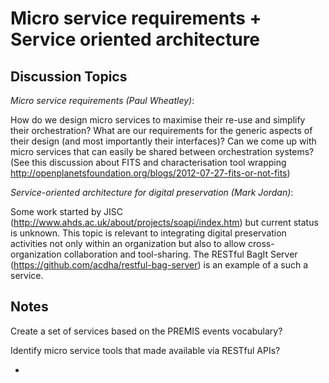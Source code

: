 Micro service requirements + Service oriented architecture
===

Discussion Topics
---

*Micro service requirements (Paul Wheatley)*: 

How do we design micro services to maximise their re-use and simplify their orchestration? What are our requirements for the generic aspects of their design (and most importantly their interfaces)? Can we come up with micro services that can easily be shared between orchestration systems? (See this discussion about FITS and characterisation tool wrapping http://openplanetsfoundation.org/blogs/2012-07-27-fits-or-not-fits)

*Service-oriented architecture for digital preservation (Mark Jordan)*:

Some work started by JISC (http://www.ahds.ac.uk/about/projects/soapi/index.htm) but current status is unknown. This topic is relevant to integrating digital preservation activities not only within an organization but also to allow cross-organization collaboration and tool-sharing. The RESTful BagIt Server (https://github.com/acdha/restful-bag-server) is an example of a such a service.


Notes
---

Create a set of services based on the PREMIS events vocabulary?

Identify micro service tools that made available via RESTful APIs?
  
  *  
